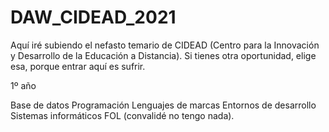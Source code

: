 # DAW_CIDEAD_2021

Aquí iré subiendo el nefasto temario de CIDEAD (Centro para la Innovación y Desarrollo de la Educación a Distancia). Si tienes otra oportunidad, elige esa, porque entrar aquí es sufrir.

1º año

Base de datos
Programación
Lenguajes de marcas
Entornos de desarrollo
Sistemas informáticos
FOL (convalidé no tengo nada).

